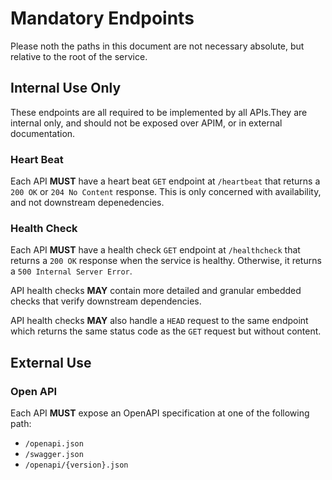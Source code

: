 # Mandatory Endpoints

Please noth the paths in this document are not necessary absolute, but relative to the root of the service.

## Internal Use Only

These endpoints are all required to be implemented by all APIs.They are internal only, and should not be exposed over APIM, or in external documentation.

### Heart Beat

Each API **MUST** have a heart beat `GET` endpoint at `/heartbeat` that returns a `200 OK` or `204 No Content` response. This is only concerned with availability, and not downstream depenedencies.

### Health Check

Each API **MUST** have a health check `GET` endpoint at `/healthcheck` that returns a `200 OK` response when the service is healthy.
Otherwise, it returns a `500 Internal Server Error`.

API health checks **MAY** contain more detailed and granular embedded checks that verify downstream dependencies.

API health checks **MAY** also handle a `HEAD` request to the same endpoint which returns the same status code as the `GET` request but without content.

## External Use

### Open API

Each API **MUST** expose an OpenAPI specification at one of the following path:
- `/openapi.json`
- `/swagger.json`
- `/openapi/{version}.json`

